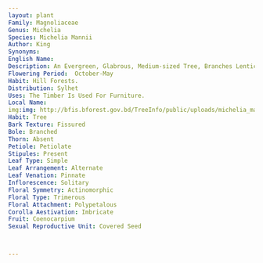 ```yaml
---
layout: plant
Family: Magnoliaceae
Genus: Michelia
Species: Michelia Mannii
Author: King
Synonyms: 
English Name: 
Description: An Evergreen, Glabrous, Medium-sized Tree, Branches Lenticellate. Leaves Oblanceolate To Obovate, 10-18 Ã— 5-10 Cm, Acute At The Base, Subacute At The Apex, Firmly Coriaceous, Glabrous, Shiny Above, Somewhat Dull Beneath, Lateral Nerves C 10 Pairs, Tertiary Distinctly Reticulate Beneath, Petioles 2.0-2.5 Cm Long, Finely Channelled, Swollen At The Base, Stipules Narrowly Oblong. Flowers Axillary, Solitary On Short Pedicels, 6-8 Cm Across, White Buds Oblong, C 2.8 Cm Long, Smooth. Sepals 3, Linear, 1.5-8.0 Ã— 0.3-4.0 Cm. Petals 6, Oblanceolate, In 2 Series, Inner Series Smaller. Stamens Many, Filaments Short, Anthers Up To 1.6 Cm Long. Gynoecium Stipitate, Carpels C 60, Sessile, C 1 Ã— 1 Mm, Pale Tomentose, Styles Short, Stigmas Recurved, Glabrous. Fruiting Receptacles 12-17 Cm Long, Fleshy, Ripe Carpels Oblong Or Obovoid, C 2.5 Cm Long, Sparsely Lenticellate, 2-seeded.
Flowering Period:  October-May
Habit: Hill Forests.
Distribution: Sylhet
Uses: The Timber Is Used For Furniture.
Local Name: 
img:img: http://bfis.bforest.gov.bd/TreeInfo/public/uploads/michelia_mannii.jpg
Habit: Tree
Bark Texture: Fissured
Bole: Branched
Thorn: Absent
Petiole: Petiolate
Stipules: Present
Leaf Type: Simple
Leaf Arrangement: Alternate
Leaf Venation: Pinnate
Inflorescence: Solitary
Floral Symmetry: Actinomorphic
Floral Type: Trimerous
Floral Attachment: Polypetalous
Corolla Aestivation: Imbricate
Fruit: Coenocarpium
Sexual Reproductive Unit: Covered Seed



---
```


